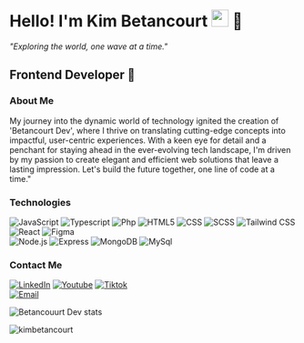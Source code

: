 <!--
**BetancourtDev/BetancourtDev** is a ✨ _special_ ✨ repository because its `README.md` (this file) appears on your GitHub profile. -->

<h1>Hello! I'm Kim Betancourt <img src="https://raw.githubusercontent.com/iampavangandhi/iampavangandhi/master/gifs/Hi.gif" width="30px"> 🚀</h1>
<cite> "Exploring the world, one wave at a time." </cite>
<h2>Frontend Developer 🎨</h2>

### About Me
My journey into the dynamic world of technology ignited the creation of 'Betancourt Dev', where I thrive on translating cutting-edge concepts into impactful, user-centric experiences. With a keen eye for detail and a penchant for staying ahead in the ever-evolving tech landscape, I'm driven by my passion to create elegant and efficient web solutions that leave a lasting impression. Let's build the future together, one line of code at a time."

### Technologies
  ![JavaScript](https://img.shields.io/badge/-JavaScript-333333?style=flat&logo=javascript)
  ![Typescript](https://img.shields.io/badge/-Typescript-333333?style=flat&logo=typescript)
  ![Php](https://img.shields.io/badge/-PHP-333333?style=flat&logo=php)
  ![HTML5](https://img.shields.io/badge/-HTML5-333333?style=flat&logo=HTML5)
  ![CSS](https://img.shields.io/badge/-CSS-333333?style=flat&logo=CSS3&logoColor=1572B6)
  ![SCSS](https://img.shields.io/badge/-SCSS-333333?style=flat&logo=SASS&logoColor=CE6B9E)
  ![Tailwind CSS](https://img.shields.io/badge/-Tailwind-333333?style=flat&logo=tailwindcss)
  ![React](https://img.shields.io/badge/-React-333333?style=flat&logo=react)
  ![Figma](https://img.shields.io/badge/-Figma-333333?style=flat&logo=figma)
  <br/>
  ![Node.js](https://img.shields.io/badge/-Node.js-333333?style=flat&logo=node.js)
  ![Express](https://img.shields.io/badge/-Express-333333?style=flat&logo=express)
  ![MongoDB](https://img.shields.io/badge/-MongoDB-333333?style=flat&logo=MongoDB)
  ![MySql](https://img.shields.io/badge/-MySQL-333333?style=flat&logo=mysql)


### Contact Me
<a href="https://www.linkedin.com/in/kimberlyn-betancourt-06ba42ba/"><img alt="LinkedIn" src="https://img.shields.io/badge/LinkedIn-Kimberlyn%20Betancourt-blue?style=flat-square&logo=linkedin"></a>
<a href="https://www.youtube.com/channel/UCowY7WjxZ_h7A2S3AsGP6tA"><img alt="Youtube" src="https://img.shields.io/badge/Youtube-Betancourt%20Dev-blue?style=flat-square&logo=youtube"></a>
<a href="#"><img alt="Tiktok" src="https://img.shields.io/badge/Kim Betancourt-blue?style=flat-square&logo=tiktok"></a>  
<a href="thebetancourtdev@gmail.com"><img alt="Email" src="https://img.shields.io/badge/Gmail-thebetancourtdev@gmail.com-blue?style=flat-square&logo=gmail"></a>  


![Betancouurt Dev stats](https://github-readme-stats.vercel.app/api?username=betancourtdev&theme=merko&show_icons=true)


<p align="left"> <img src="https://komarev.com/ghpvc/?username=betancourtdev069&label=Profile%20views&color=0e75b6&style=flat" alt="kimbetancourt" /> </p>
